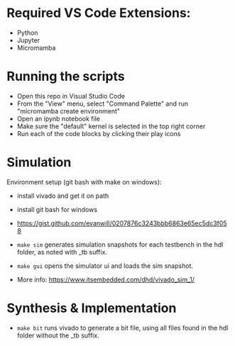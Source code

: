 # Required VS Code Extensions:
- Python
- Jupyter
- Micromamba

# Running the scripts
- Open this repo in Visual Studio Code
- From the "View" menu, select "Command Palette" and run  "micromamba create environment"
- Open an ipynb notebook file
- Make sure the "default" kernel is selected in the top right corner
- Run each of the code blocks by clicking their play icons

# Simulation
Environment setup (git bash with make on windows):
- install vivado and get it on path
- install git bash for windows
- https://gist.github.com/evanwill/0207876c3243bbb6863e65ec5dc3f058

- `make sim` generates simulation snapshots for each testbench in the hdl folder, as noted with _tb suffix.
- `make gui` opens the simulator ui and loads the sim snapshot.
- More info: https://www.itsembedded.com/dhd/vivado_sim_1/

# Synthesis & Implementation
- `make bit` runs vivado to generate a bit file, using all files found in the hdl folder without the _tb suffix.